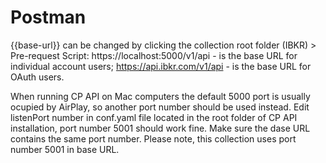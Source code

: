 # Postman
{{base-url}} can be changed by clicking the collection root folder (IBKR) > Pre-request Script:
https://localhost:5000/v1/api - is the base URL for individual account users;
https://api.ibkr.com/v1/api - is the base URL for OAuth users.

When running CP API on Mac computers the default 5000 port is usually ocupied by AirPlay, so another port number should be used instead.
Edit listenPort number in conf.yaml file located in the root folder of CP API installation, port number 5001 should work fine.
Make sure the dase URL contains the same port number.
Please note, this collection uses port number 5001 in base URL.

